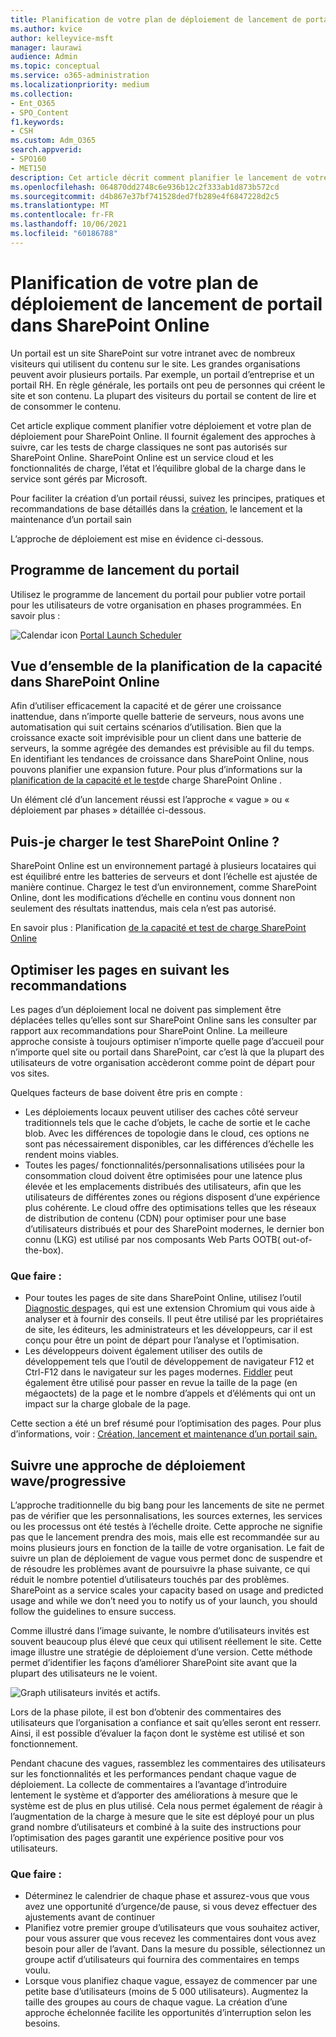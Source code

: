 ```yaml
---
title: Planification de votre plan de déploiement de lancement de portail dans SharePoint Online
ms.author: kvice
author: kelleyvice-msft
manager: laurawi
audience: Admin
ms.topic: conceptual
ms.service: o365-administration
ms.localizationpriority: medium
ms.collection:
- Ent_O365
- SPO_Content
f1.keywords:
- CSH
ms.custom: Adm_O365
search.appverid:
- SPO160
- MET150
description: Cet article décrit comment planifier le lancement de votre portail dans SharePoint Online et les étapes à suivre pour réussir le lancement
ms.openlocfilehash: 064870dd2748c6e936b12c2f333ab1d873b572cd
ms.sourcegitcommit: d4b867e37bf741528ded7fb289e4f6847228d2c5
ms.translationtype: MT
ms.contentlocale: fr-FR
ms.lasthandoff: 10/06/2021
ms.locfileid: "60186788"
---
```

# <a name="planning-your-portal-launch-roll-out-plan-in-sharepoint-online"></a>Planification de votre plan de déploiement de lancement de portail dans SharePoint Online

Un portail est un site SharePoint sur votre intranet avec de nombreux visiteurs qui utilisent du contenu sur le site. Les grandes organisations peuvent avoir plusieurs portails. Par exemple, un portail d’entreprise et un portail RH. En règle générale, les portails ont peu de personnes qui créent le site et son contenu. La plupart des visiteurs du portail se content de lire et de consommer le contenu.

Cet article explique comment planifier votre déploiement et votre plan de déploiement pour SharePoint Online. Il fournit également des approches à suivre, car les tests de charge classiques ne sont pas autorisés sur SharePoint Online. SharePoint Online est un service cloud et les fonctionnalités de charge, l’état et l’équilibre global de la charge dans le service sont gérés par Microsoft.

Pour faciliter la création d’un portail réussi, suivez les principes, pratiques et recommandations de base détaillés dans la [création,](/sharepoint/portal-health) le lancement et la maintenance d’un portail sain 

L’approche de déploiement est mise en évidence ci-dessous.

## <a name="portal-launch-scheduler"></a>Programme de lancement du portail

Utilisez le programme de lancement du portail pour publier votre portail pour les utilisateurs de votre organisation en phases programmées. En savoir plus : 

![Calendar icon](https://docs.microsoft.com/Office/media/icons/calendar.png "Programme de lancement du portail")  [Portal Launch Scheduler](https://docs.microsoft.com/microsoft-365/enterprise/portallaunchscheduler)



## <a name="overview-of-capacity-planning-in-sharepoint-online"></a>Vue d’ensemble de la planification de la capacité dans SharePoint Online
Afin d’utiliser efficacement la capacité et de gérer une croissance inattendue, dans n’importe quelle batterie de serveurs, nous avons une automatisation qui suit certains scénarios d’utilisation. Bien que la croissance exacte soit imprévisible pour un client dans une batterie de serveurs, la somme agrégée des demandes est prévisible au fil du temps. En identifiant les tendances de croissance dans SharePoint Online, nous pouvons planifier une expansion future. Pour plus d’informations sur la [planification de la capacité et le test](capacity-planning-and-load-testing-sharepoint-online.md)de charge SharePoint Online .

Un élément clé d’un lancement réussi est l’approche « vague » ou « déploiement par phases » détaillée ci-dessous. 

## <a name="can-i-load-test-sharepoint-online"></a>Puis-je charger le test SharePoint Online ?
SharePoint Online est un environnement partagé à plusieurs locataires qui est équilibré entre les batteries de serveurs et dont l’échelle est ajustée de manière continue. Chargez le test d’un environnement, comme SharePoint Online, dont les modifications d’échelle en continu vous donnent non seulement des résultats inattendus, mais cela n’est pas autorisé. 

En savoir plus : Planification [de la capacité et test de charge SharePoint Online](capacity-planning-and-load-testing-sharepoint-online.md)

## <a name="optimize-pages-by-following-recommended-guidelines"></a>Optimiser les pages en suivant les recommandations
Les pages d’un déploiement local ne doivent pas simplement être déplacées telles qu’elles sont sur SharePoint Online sans les consulter par rapport aux recommandations pour SharePoint Online. La meilleure approche consiste à toujours optimiser n’importe quelle page d’accueil pour n’importe quel site ou portail dans SharePoint, car c’est là que la plupart des utilisateurs de votre organisation accèderont comme point de départ pour vos sites.

Quelques facteurs de base doivent être pris en compte :
- Les déploiements locaux peuvent utiliser des caches côté serveur traditionnels tels que le cache d’objets, le cache de sortie et le cache blob. Avec les différences de topologie dans le cloud, ces options ne sont pas nécessairement disponibles, car les différences d’échelle les rendent moins viables.
- Toutes les pages/ fonctionnalités/personnalisations utilisées pour la consommation cloud doivent être optimisées pour une latence plus élevée et les emplacements distribués des utilisateurs, afin que les utilisateurs de différentes zones ou régions disposent d’une expérience plus cohérente. Le cloud offre des optimisations telles que les réseaux de distribution de contenu (CDN) pour optimiser pour une base d’utilisateurs distribués et pour des SharePoint modernes, le dernier bon connu (LKG) est utilisé par nos composants Web Parts OOTB( out-of-the-box).

### <a name="what-to-do"></a>Que faire :
 - Pour toutes les pages de site dans SharePoint Online, utilisez l’outil [Diagnostic des](./page-diagnostics-for-spo.md)pages, qui est une extension Chromium qui vous aide à analyser et à fournir des conseils. Il peut être utilisé par les propriétaires de site, les éditeurs, les administrateurs et les développeurs, car il est conçu pour être un point de départ pour l’analyse et l’optimisation.
 - Les développeurs doivent également utiliser des outils de développement tels que l’outil de développement de navigateur F12 et Ctrl-F12 dans le navigateur sur les pages modernes. [Fiddler](https://www.telerik.com/download/fiddler) peut également être utilisé pour passer en revue la taille de la page (en mégaoctets) de la page et le nombre d’appels et d’éléments qui ont un impact sur la charge globale de la page. 

Cette section a été un bref résumé pour l’optimisation des pages.  Pour plus d’informations, voir : [Création, lancement et maintenance d’un portail sain.](/sharepoint/portal-health)

## <a name="follow-a-wave--phased-roll-out-approach"></a>Suivre une approche de déploiement wave/progressive
L’approche traditionnelle du big bang pour les lancements de site ne permet pas de vérifier que les personnalisations, les sources externes, les services ou les processus ont été testés à l’échelle droite. Cette approche ne signifie pas que le lancement prendra des mois, mais elle est recommandée sur au moins plusieurs jours en fonction de la taille de votre organisation. Le fait de suivre un plan de déploiement de vague vous permet donc de suspendre et de résoudre les problèmes avant de poursuivre la phase suivante, ce qui réduit le nombre potentiel d’utilisateurs touchés par des problèmes. SharePoint as a service scales your capacity based on usage and predicted usage and while we don’t need you to notify us of your launch, you should follow the guidelines to ensure success.
  
Comme illustré dans l’image suivante, le nombre d’utilisateurs invités est souvent beaucoup plus élevé que ceux qui utilisent réellement le site. Cette image illustre une stratégie de déploiement d’une version. Cette méthode permet d’identifier les façons d’améliorer SharePoint site avant que la plupart des utilisateurs ne le voient.
  
![Graph utilisateurs invités et actifs.](../media/0bc14a20-9420-4986-b9b9-fbcd2c6e0fb9.png)
  
Lors de la phase pilote, il est bon d’obtenir des commentaires des utilisateurs que l’organisation a confiance et sait qu’elles seront ent resserr. Ainsi, il est possible d’évaluer la façon dont le système est utilisé et son fonctionnement.
  
Pendant chacune des vagues, rassemblez les commentaires des utilisateurs sur les fonctionnalités et les performances pendant chaque vague de déploiement. La collecte de commentaires a l’avantage d’introduire lentement le système et d’apporter des améliorations à mesure que le système est de plus en plus utilisé. Cela nous permet également de réagir à l’augmentation de la charge à mesure que le site est déployé pour un plus grand nombre d’utilisateurs et combiné à la suite des instructions pour l’optimisation des pages garantit une expérience positive pour vos utilisateurs.

### <a name="what-to-do"></a>Que faire :
- Déterminez le calendrier de chaque phase et assurez-vous que vous avez une opportunité d’urgence/de pause, si vous devez effectuer des ajustements avant de continuer
- Planifiez votre premier groupe d’utilisateurs que vous souhaitez activer, pour vous assurer que vous recevez les commentaires dont vous avez besoin pour aller de l’avant.  Dans la mesure du possible, sélectionnez un groupe actif d’utilisateurs qui fournira des commentaires en temps voulu.
- Lorsque vous planifiez chaque vague, essayez de commencer par une petite base d’utilisateurs (moins de 5 000 utilisateurs). Augmentez la taille des groupes au cours de chaque vague. La création d’une approche échelonnée facilite les opportunités d’interruption selon les besoins.